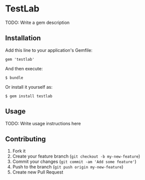 # TestLab

TODO: Write a gem description

## Installation

Add this line to your application's Gemfile:

    gem 'testlab'

And then execute:

    $ bundle

Or install it yourself as:

    $ gem install testlab

## Usage

TODO: Write usage instructions here

## Contributing

1. Fork it
2. Create your feature branch (`git checkout -b my-new-feature`)
3. Commit your changes (`git commit -am 'Add some feature'`)
4. Push to the branch (`git push origin my-new-feature`)
5. Create new Pull Request
